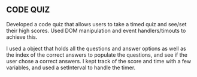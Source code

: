 ## CODE QUIZ

Developed a code quiz that allows users to take a timed quiz and see/set their high scores. Used DOM manipulation and event handlers/timouts to achieve this. 


I used a object that holds all the questions and answer options as well as the index of the correct answers to populate the questions, and see if the user chose a correct answers. I kept track of the score and time with a few variables, and used a setInterval to handle the timer.